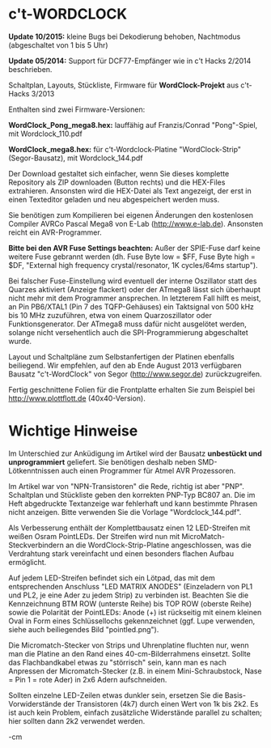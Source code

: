 c't-WORDCLOCK
=============

<b>Update 10/2015:</b> kleine Bugs bei Dekodierung behoben, Nachtmodus (abgeschaltet von 1 bis 5 Uhr)

<b>Update 05/2014:</b> Support für DCF77-Empfänger wie in c't Hacks 2/2014 beschrieben.

Schaltplan, Layouts, Stückliste, Firmware für **WordClock-Projekt** aus c't-Hacks 3/2013

Enthalten sind zwei Firmware-Versionen:

**WordClock_Pong_mega8.hex:** lauffähig auf Franzis/Conrad "Pong"-Spiel, mit Wordclock_110.pdf

**WordClock_mega8.hex:** für c't-Wordclock-Platine "WordClock-Strip" (Segor-Bausatz), mit Wordclock_144.pdf

Der Download gestaltet sich einfacher, wenn Sie dieses komplette Repository als ZIP downloaden (Button rechts) 
und die HEX-Files extrahieren. Ansonsten wird die HEX-Datei als Text angezeigt, der erst in einen 
Texteditor geladen und neu abgespeichert werden muss.

Sie benötigen zum Kompilieren bei eigenen Änderungen den kostenlosen Compiler 
AVRCo Pascal Mega8 von E-Lab (http://www.e-lab.de). Ansonsten reicht ein AVR-Programmer.

**Bitte bei den AVR Fuse Settings beachten:** Außer der SPIE-Fuse darf keine weitere Fuse gebrannt werden 
(dh. Fuse Byte low = $FF, Fuse Byte high = $DF, "External high frequency crystal/resonator, 1K cycles/64ms startup"). 

Bei falscher Fuse-Einstellung wird eventuell der interne Oszillator statt des Quarzes aktiviert (Anzeige flackert) oder der ATmega8 lässt sich überhaupt nicht mehr mit dem Programmer ansprechen. In letzterem Fall hilft es meist, an Pin PB6/XTAL1 (Pin 7 des TQFP-Gehäuses) ein Taktsignal von 500 kHz bis 10 MHz zuzuführen, etwa von einem Quarzoszillator oder Funktionsgenerator. Der ATmega8 muss dafür nicht ausgelötet werden, solange nicht versehentlich auch die SPI-Programmierung abgeschaltet wurde.

Layout und Schaltpläne zum Selbstanfertigen der Platinen ebenfalls beiliegend. Wir empfehlen,
auf den ab Ende August 2013 verfügbaren Bausatz "c't-WordClock" von Segor (http://www.segor.de) zurückzugreifen.

Fertig geschnittene Folien für die Frontplatte erhalten Sie zum Beispiel bei http://www.plottflott.de (40x40-Version).

Wichtige Hinweise
=================

Im Unterschied zur Anküdigung im Artikel wird der Bausatz **unbestückt und unprogrammiert** geliefert. 
Sie benötigen deshalb neben SMD-Lötkenntnissen auch einen Programmer für Atmel AVR Prozessoren.

Im Artikel war von "NPN-Transistoren" die Rede, richtig ist aber "PNP". Schaltplan und Stückliste geben den korrekten PNP-Typ BC807 an. Die im Heft abgedruckte Textanzeige war fehlerhaft und kann bestimmte Phrasen nicht anzeigen. 
Bitte verwenden Sie die Vorlage "Wordclock_144.pdf".

Als Verbesserung enthält der Komplettbausatz einen 12 LED-Streifen mit weißen Osram PointLEDs.
Der Streifen wird nun mit MicroMatch-Steckverbindern an die WordClock-Strip-Platine angeschlossen, 
was die Verdrahtung stark vereinfacht und einen besonders flachen Aufbau ermöglicht.

Auf jedem LED-Streifen befindet sich ein Lötpad, das mit dem entsprechenden Anschluss "LED MATRIX ANODES" 
(Einzeladern von PL1 und PL2, je eine Ader zu jedem Strip) zu verbinden ist. 
Beachten Sie die Kennzeichnung BTM ROW (unterste Reihe) bis TOP ROW (oberste Reihe) sowie die Polarität der PointLEDs:
Anode (+) ist rückseitig mit einem kleinen Oval in Form eines Schlüssellochs gekennzeichnet 
(ggf. Lupe verwenden, siehe auch beiliegendes Bild "pointled.png").

Die Micromatch-Stecker von Strips und Uhrenplatine fluchten nur, 
wenn man die Platine an den Rand eines 40-cm-Bilderrahmens einsetzt. 
Sollte das Flachbandkabel etwas zu "störrisch" sein, kann man es nach 
Anpressen der Micromatch-Stecker (z.B. in einem Mini-Schraubstock, 
Nase = Pin 1 = rote Ader) in 2x6 Adern aufschneiden.

Sollten einzelne LED-Zeilen etwas dunkler sein, ersetzen Sie die Basis-Vorwiderstände der Transistoren (4k7)
durch einen Wert von 1k bis 2k2. Es ist auch kein Problem, einfach zusätzliche Widerstände parallel zu schalten; hier sollten dann 2k2 verwendet werden.

-cm
